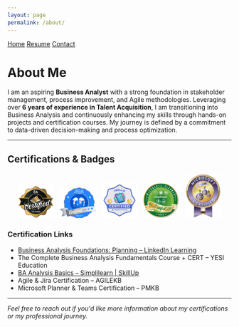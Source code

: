 ```yaml
---
layout: page
permalink: /about/
---
```


<nav class="site-nav">
  <a href="/">Home</a>
  <a href="/resume/">Resume</a>
  <a href="/contact/">Contact</a>
</nav>

# About Me

I am an aspiring **Business Analyst** with a strong foundation in stakeholder management, process improvement, and Agile methodologies. Leveraging over **6 years of experience in Talent Acquisition**, I am transitioning into Business Analysis and continuously enhancing my skills through hands-on projects and certification courses. My journey is defined by a commitment to data-driven decision-making and process optimization.

---

## Certifications & Badges

<div style="text-align: center; margin: 20px 0;">
  <img src="/assets/BA Certified Badge.jpg" alt="BA Certified Badge" style="margin: 0 5px; width: 80px;">
  <img src="/assets/Jira Badge.jpg" alt="Jira Badge" style="margin: 0 5px; width: 80px;">
  <img src="/assets/Trello Digital Badge.png" alt="Trello Digital Badge" style="margin: 0 5px; width: 80px;">
  <img src="/assets/Microsoft Planner Badge.jpg" alt="Microsoft Planner Badge" style="margin: 0 5px; width: 80px;">
  <img src="/assets/Microsoft Teams Badge.jpg" alt="Microsoft Teams Badge" style="margin: 0 5px; width: 80px;">
</div>

### Certification Links

- [Business Analysis Foundations: Planning – LinkedIn Learning](https://www.linkedin.com/learning)
- The Complete Business Analysis Fundamentals Course + CERT – YESI Education
- [BA Analysis Basics – Simplilearn | SkillUp](https://www.simplilearn.com)
- Agile & Jira Certification – AGILEKB
- Microsoft Planner & Teams Certification – PMKB

---

*Feel free to reach out if you'd like more information about my certifications or my professional journey.*
